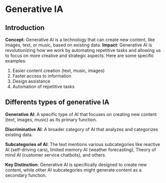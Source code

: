 # Generative IA

## Introduction

**Concept**: Generative AI is a technology that can create new content, like images, text, or music, based on existing data.
**Impact**: Generative AI is revolutionizing how we work by automating repetitive tasks and allowing us to focus on more creative and strategic aspects. Here are some specific examples:
1. Easier content creation (text, music, images)
2. Faster access to information
3. Design assistance
4. Automation of repetitive tasks

## Differents types of generative IA

**Generative AI**: A specific type of AI that focuses on creating new content (text, images, music) as its primary function.

**Discriminative AI**: A broader category of AI that analyzes and categorizes existing data.

**Subcategories of AI**: The text mentions various subcategories like reactive AI (self-driving cars), limited memory AI (weather forecasting), Theory of mind AI (customer service chatbots), and others.

**Key Distinction**: Generative AI is specifically designed to create new content, while other AI subcategories might generate content as a secondary function.
